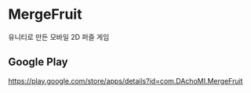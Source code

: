 # MergeFruit
유니티로 만든 모바일 2D 퍼즐 게임

## Google Play
https://play.google.com/store/apps/details?id=com.DAchoMI.MergeFruit
